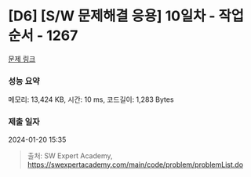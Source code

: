 # [D6] [S/W 문제해결 응용] 10일차 - 작업순서 - 1267 

[문제 링크](https://swexpertacademy.com/main/code/problem/problemDetail.do?contestProbId=AV18TrIqIwUCFAZN) 

### 성능 요약

메모리: 13,424 KB, 시간: 10 ms, 코드길이: 1,283 Bytes

### 제출 일자

2024-01-20 15:35



> 출처: SW Expert Academy, https://swexpertacademy.com/main/code/problem/problemList.do